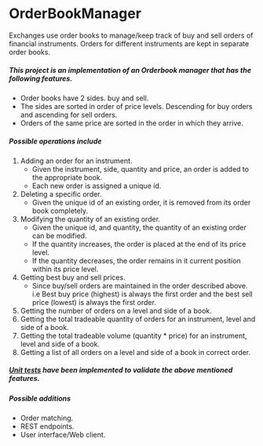 # OrderBookManager

Exchanges use order books to manage/keep track of buy and sell orders of financial instruments.
Orders for different instruments are kept in separate order books.

##### This project is an implementation of an Orderbook manager that has the following features.
* Order books have 2 sides. buy and sell.
* The sides are sorted in order of price levels. Descending for buy orders and ascending for sell orders.
* Orders of the same price are sorted in the order in which they arrive.

##### Possible operations include
1. Adding an order for an instrument.
    * Given the instrument, side, quantity and price, an order is added to the appropriate book.
    * Each new order is assigned a unique id.
2. Deleting a specific order.
    * Given the unique id of an existing order, it is removed from its order book completely.
3. Modifying the quantity of an existing order.
    * Given the unique id, and quantity, the quantity of an existing order can be modified.
    * If the quantity increases, the order is placed at the end of its price level.
    * If the quantity decreases, the order remains in it current position within its price level.
4. Getting best buy and sell prices.
    * Since buy/sell orders are maintained in the order described above. i.e Best buy price (highest) is always the first order and the best
    sell price (lowest) is always the first order.
5. Getting the number of orders on a level and side of a book.
6. Getting the total tradeable quantity of orders for an instrument, level and side of a book.
7. Getting the total tradeable volume (quantity * price) for an instrument, level and side of a book.
8. Getting a list of all orders on a level and side of a book in correct order.

##### [Unit tests][1] have been implemented to validate the above mentioned features.

##### Possible additions
* Order matching.
* REST endpoints.
* User interface/Web client.

[1]: src/test


